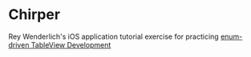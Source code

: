 # Chirper
Rey Wenderlich's iOS application tutorial exercise for practicing [enum-driven TableView Development][0]


[0]: https://www.raywenderlich.com/188692/enum-driven-tableview-development
